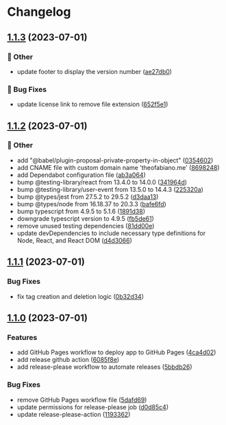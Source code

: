 # Changelog

## [1.1.3](https://github.com/TheoEwzZer/theoewzzer.github.io/compare/v1.1.2...v1.1.3) (2023-07-01)


### 🔧 Other

* update footer to display the version number ([ae27db0](https://github.com/TheoEwzZer/theoewzzer.github.io/commit/ae27db0297fccd1c17783e29e71864ea90bdba99))


### 🐛 Bug Fixes

* update license link to remove file extension ([652f5e1](https://github.com/TheoEwzZer/theoewzzer.github.io/commit/652f5e16b6738b0ba4c49efd9256f886b5fa3611))

## [1.1.2](https://github.com/TheoEwzZer/theoewzzer.github.io/compare/v1.1.1...v1.1.2) (2023-07-01)


### 🔧 Other

* add "@babel/plugin-proposal-private-property-in-object" ([0354602](https://github.com/TheoEwzZer/theoewzzer.github.io/commit/03546021a2fa32f3a5be79bc8068c74091b45719))
* add CNAME file with custom domain name 'theofabiano.me' ([8698248](https://github.com/TheoEwzZer/theoewzzer.github.io/commit/8698248e6cb0b857939906ff09cc221d9210cb5c))
* add Dependabot configuration file ([ab3a064](https://github.com/TheoEwzZer/theoewzzer.github.io/commit/ab3a064c12e1f244c41acb5041a261caf6db41e9))
* bump @testing-library/react from 13.4.0 to 14.0.0 ([341964d](https://github.com/TheoEwzZer/theoewzzer.github.io/commit/341964dfba7e3ac75bc735d14800c516045bdc98))
* bump @testing-library/user-event from 13.5.0 to 14.4.3 ([225320a](https://github.com/TheoEwzZer/theoewzzer.github.io/commit/225320a13d3c14bca6a591a2f4614e4bd32d8491))
* bump @types/jest from 27.5.2 to 29.5.2 ([d3daa13](https://github.com/TheoEwzZer/theoewzzer.github.io/commit/d3daa13aeabe9ec6bf658cc26a858c3ad690d817))
* bump @types/node from 16.18.37 to 20.3.3 ([bafe6fd](https://github.com/TheoEwzZer/theoewzzer.github.io/commit/bafe6fd194630727db8f05bae4aae8a54b73650b))
* bump typescript from 4.9.5 to 5.1.6 ([1891d38](https://github.com/TheoEwzZer/theoewzzer.github.io/commit/1891d3868cf761421896cae02aac95cdbc3da5cc))
* downgrade typescript version to 4.9.5 ([fb5de61](https://github.com/TheoEwzZer/theoewzzer.github.io/commit/fb5de61b8d4acd67021b755f86fc4efffbeb9b4a))
* remove unused testing dependencies ([81dd00e](https://github.com/TheoEwzZer/theoewzzer.github.io/commit/81dd00e4f975322b54a70e091799728a8c5d6a94))
* update devDependencies to include necessary type definitions for Node, React, and React DOM ([d4d3066](https://github.com/TheoEwzZer/theoewzzer.github.io/commit/d4d3066feccae982046badc7d260aeb3b22bb15d))

## [1.1.1](https://github.com/TheoEwzZer/theoewzzer.github.io/compare/v1.1.0...v1.1.1) (2023-07-01)


### Bug Fixes

* fix tag creation and deletion logic ([0b32d34](https://github.com/TheoEwzZer/theoewzzer.github.io/commit/0b32d34580b38c0f7baa8a409123ac95ebe3e22d))

## [1.1.0](https://github.com/TheoEwzZer/theoewzzer.github.io/compare/v1.0.2...v1.1.0) (2023-07-01)


### Features

* add GitHub Pages workflow to deploy app to GitHub Pages ([4ca4d02](https://github.com/TheoEwzZer/theoewzzer.github.io/commit/4ca4d02983962ee5e6deebb230f6386c351e7adf))
* add release github action ([6085f8e](https://github.com/TheoEwzZer/theoewzzer.github.io/commit/6085f8e3bf7208c436c8cfa426bf8077be643f17))
* add release-please workflow to automate releases ([5bbdb26](https://github.com/TheoEwzZer/theoewzzer.github.io/commit/5bbdb2697ff99316b28afdd55c62f9b7e9cf242b))


### Bug Fixes

* remove GitHub Pages workflow file ([5dafd69](https://github.com/TheoEwzZer/theoewzzer.github.io/commit/5dafd69beee840573771ee7045d895c581563261))
* update permissions for release-please job ([d0d85c4](https://github.com/TheoEwzZer/theoewzzer.github.io/commit/d0d85c431917f3ec07787a35c652b02071f9101e))
* update release-please-action ([1193362](https://github.com/TheoEwzZer/theoewzzer.github.io/commit/1193362b2271c346d9d9fde98825051ed048f424))
